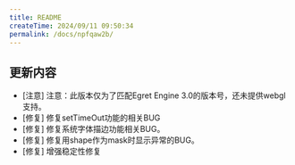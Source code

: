 ```yaml
---
title: README
createTime: 2024/09/11 09:50:34
permalink: /docs/npfqaw2b/
---
```

## 更新内容

* [注意] 注意：此版本仅为了匹配Egret Engine 3.0的版本号，还未提供webgl支持。
* [修复] 修复setTimeOut功能的相关BUG
* [修复] 修复系统字体描边功能相关BUG。
* [修复] 修复用shape作为mask时显示异常的BUG。
* [修复] 增强稳定性修复